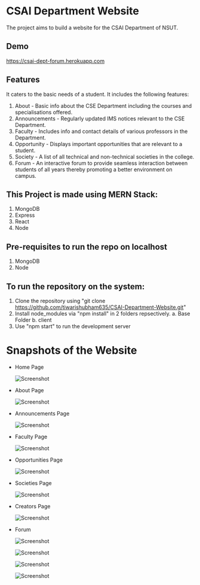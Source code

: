  # CSAI Department Website
 The project aims to build a website for the CSAI Department of NSUT. 
 
 ## Demo
 https://csai-dept-forum.herokuapp.com

 ## Features
 It caters to the basic needs of a student. It includes the following features:
  1. About - Basic info about the CSE Department including the courses and specialisations offered.
  2. Announcements - Regularly updated IMS notices relevant to the CSE Department.
  3. Faculty - Includes info and contact details of various professors in the Department.
  4. Opportunity - Displays important opportunities that are relevant to a student.
  5. Society -  A list of all technical and non-technical societies in the college.
  6. Forum - An interactive forum to provide seamless interaction between students of all years thereby promoting a better environment on campus.


 ## This Project is made using MERN Stack:
   1. MongoDB
   2. Express
   3. React
   4. Node


 ## Pre-requisites to run the repo on localhost
   1. MongoDB
   2. Node
      
      
 ## To run the repository on the system:
   1. Clone the repository using "git clone https://github.com/tiwarishubham635/CSAI-Department-Website.git"
   2. Install node_modules via "npm install" in 2 folders repsectively.
    a. Base Folder
    b. client
   3. Use "npm start" to run the development server  


 # Snapshots of the Website
 * Home Page

   ![Screenshot](Snapshots/Homepage.jpg)

* About Page

   ![Screenshot](Snapshots/About.jpg)
   
* Announcements Page   

   ![Screenshot](Snapshots/Announcements.jpg)
   
* Faculty Page
   
   ![Screenshot](Snapshots/Faculty.jpg)
   
* Opportunities Page
   
   ![Screenshot](Snapshots/Opportunites.jpg)
   
* Societies Page
   
   ![Screenshot](Snapshots/Societies.jpg)
   
* Creators Page
   
   ![Screenshot](Snapshots/Creators.jpg)
   
* Forum
   
   ![Screenshot](Snapshots/Forum4.jpg)
   
   ![Screenshot](Snapshots/Forum1.jpg)
   
   ![Screenshot](Snapshots/Forum2.jpg)
   
   ![Screenshot](Snapshots/Forum3.jpg)
